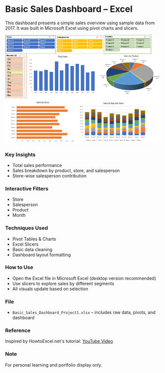 # Basic Sales Dashboard – Excel

This dashboard presents a simple sales overview using sample data from 2017. It was built in Microsoft Excel using pivot charts and slicers.

![Dashboard Preview](dashboard-preview.png)

### Key Insights
- Total sales performance
- Sales breakdown by product, store, and salesperson
- Store-wise salesperson contribution

### Interactive Filters
- Store  
- Salesperson  
- Product  
- Month

### Techniques Used
- Pivot Tables & Charts  
- Excel Slicers  
- Basic data cleaning  
- Dashboard layout formatting

### How to Use
- Open the Excel file in Microsoft Excel (desktop version recommended)
- Use slicers to explore sales by different segments
- All visuals update based on selection

### File
- `Basic_Sales_Dashboard_Project1.xlsx` – includes raw data, pivots, and dashboard

### Reference
Inspired by HowtoExcel.net's tutorial: [YouTube Video](https://www.youtube.com/watch?v=JcdORXZjbbg)

### Note
For personal learning and portfolio display only.
